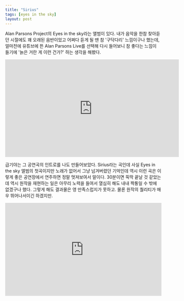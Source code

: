 ```yaml
---
title: "Sirius"
tags: [eyes in the sky]
layout: post
---
```


Alan Parsons Project의 Eyes in the sky라는 앨범이 있다. 내가 음악을 한참 찾아듣던 시절에도 꽤 오래된 음반이었고 어쩌다 듣게 될 땐 참 '구닥다리' 느낌이구나 했는데, 얼마전에 유튜브에 뜬 Alan Parsons Live를 선택해 다시 들어보니 참 좋다는 느낌이 들기에 '늙은 거란 게 이런 건가?' 하는 생각을 해봤다.

<iframe width="560" height="315" src="https://www.youtube.com/embed/jdyto5rf0HU" frameborder="0" allow="accelerometer; autoplay; encrypted-media; gyroscope; picture-in-picture" allowfullscreen></iframe>

급기야는 그 공연곡의 인트로를 나도 만들어보았다. Sirius라는 곡인데 사실 Eyes in the sky 앨범의 첫곡이지만 노래가 없어서 그냥 넘겨버렸던 기억인데 역시 이런 곡은 이렇게 좋은 공연장에서 연주하면 정말 멋져보여서 말이다. 30분이면 뚝딱 끝날 것 같았는데 역시 원작을 재현하는 일은 아무리 노력을 들여서 열심히 해도 내내 짝퉁일 수 밖에 없겠구나 했다. 그렇게 해도 결과물은 영 만족스럽지가 못하고. 물론 원작의 퀄리티가 매우 뛰어나서이긴 하겠지만.

<iframe width="100%" height="300" scrolling="no" frameborder="no" allow="autoplay" src="https://w.soundcloud.com/player/?url=https%3A//api.soundcloud.com/tracks/744262438&color=%23ff5500&auto_play=false&hide_related=false&show_comments=true&show_user=true&show_reposts=false&show_teaser=true&visual=true"></iframe>
